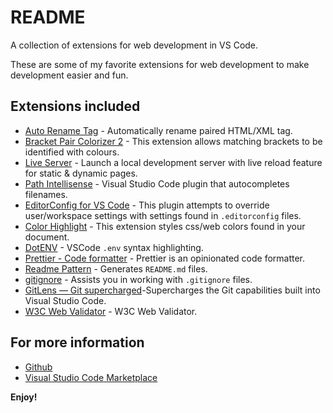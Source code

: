 # README

A collection of extensions for web development in VS Code.

These are some of my favorite extensions for web development to make development easier and fun.

## Extensions included

- [Auto Rename Tag](https://marketplace.visualstudio.com/items?itemName=formulahendry.auto-rename-tag) - Automatically rename paired HTML/XML tag.
- [Bracket Pair Colorizer 2](https://marketplace.visualstudio.com/items?itemName=CoenraadS.bracket-pair-colorizer-2) - This extension allows matching brackets to be identified with colours.
- [Live Server](https://marketplace.visualstudio.com/items?itemName=ritwickdey.LiveServer) - Launch a local development server with live reload feature for static & dynamic pages.
- [Path Intellisense](https://marketplace.visualstudio.com/items?itemName=christian-kohler.path-intellisense) - Visual Studio Code plugin that autocompletes filenames.
- [EditorConfig for VS Code](https://marketplace.visualstudio.com/items?itemName=EditorConfig.EditorConfig) - This plugin attempts to override user/workspace settings with settings found in `.editorconfig` files.
- [Color Highlight](https://marketplace.visualstudio.com/items?itemName=naumovs.color-highlight) - This extension styles css/web colors found in your document.
- [DotENV](https://marketplace.visualstudio.com/items?itemName=mikestead.dotenv) - VSCode `.env` syntax highlighting.
- [Prettier - Code formatter](https://marketplace.visualstudio.com/items?itemName=esbenp.prettier-vscode) - Prettier is an opinionated code formatter.
- [Readme Pattern](https://marketplace.visualstudio.com/items?itemName=thomascsd.vscode-readme-pattern) - Generates `README.md` files.
- [gitignore](https://marketplace.visualstudio.com/items?itemName=codezombiech.gitignore) - Assists you in working with `.gitignore` files.
- [GitLens — Git supercharged](https://marketplace.visualstudio.com/items?itemName=eamodio.gitlens)-Supercharges the Git capabilities built into Visual Studio Code.
- [W3C Web Validator](https://marketplace.visualstudio.com/items?itemName=CelianRiboulet.webvalidator) - W3C Web Validator.

## For more information

- [Github](https://github.com/jorgecortesdev/web-development-essentials-extension-pack)
- [Visual Studio Code Marketplace](https://marketplace.visualstudio.com/items?itemName=jorgecortesdev.web-development-essentials-extension-pack)

**Enjoy!**
